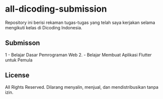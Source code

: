 # all-dicoding-submission

Repository ini berisi rekaman tugas-tugas yang telah saya kerjakan selama mengikuti kelas di Dicoding Indonesia.

## Submisson

1  - Belajar Dasar Pemrograman Web
2. - Belajar Membuat Aplikasi Flutter untuk Pemula

## License

All Rights Reserved. Dilarang menyalin, menjual, dan mendistribusikan tanpa izin.
